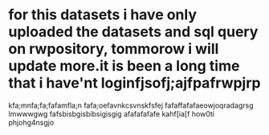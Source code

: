 # for this datasets i have only uploaded the datasets and sql query on rwpository, tommorow i will update more.it is been a long time that i have'nt loginfjsofj;ajfpafrwpjrp
kfa;mnfa;fa;fafamfla;n
fafa;oefavnkcsvnskfsfej
fafaffafafaeowjoqradagrsg lmwwwgwg
fafsbisbgisbibsigisgig
afafafafafe
 kahf[ia[f
how0ti
phjohg4nsgjo

